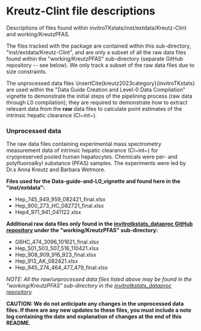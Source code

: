 # Kreutz-Clint file descriptions 

Descriptions of files found within invitroTKstats/inst/extdata/Kreutz-Clint and working/KreutzPFAS. 

The files tracked with the package are contained within this sub-directory, "inst/extdata/Kreutz-Clint", and are only a subset of all the raw data files found within the "working/KreutzPFAS" sub-directory (separate GitHub repository -- see below). We only track a subset of the raw data files due to size constraints. 

The unprocessed data files \insertCite{kreutz2023category}{invitroTKstats} are used within the "Data Guide Creation and Level-0 Data Compilation" vignette to demonstrate the initial steps of the pipelining process (raw data through L0 compilation); they are required to demonstrate how to extract relevant data from the **raw** data files to calculate point estimates of the intrinsic hepatic clearance (Cl~int~). 

### Unprocessed data 

The raw data files containing experimental mass spectrometry measurement data of intrinsic hepatic clearance (Cl~int~) for cryopreserved pooled human hepatocytes. Chemicals were per- and polyfluoroalkyl substance (PFAS) samples. The experiments were led by Dr.s Anna Kreutz and Barbara Wetmore.

**Files used for the Data-guide-and-L0_vignette and found here in the "inst/extdata":**

  * Hep_745_949_959_082421_final.xlsx
  * Hep_900_273_HC_082721_final.xlsx
  * Hep4_971_941_041122.xlsx
  
**Additional raw data files only found in the [invitrotkstats_dataproc GitHub repository](https://github.com/USEPA/invitrotkstats_dataproc) under the "working/KreutzPFAS" sub-directory:**

  * G6HC_474_3096_101621_final.xlsx
  * Hep_501_503_507_516_110421.xlsx
  * Hep_908_909_916_923_final.xlsx
  * Hep_913_AK_082421.xlsx
  * Hep_945_274_464_477_479_final.xlsx

*NOTE: All the raw/unprocessed data files listed above may be found in the "working/KreutzPFAS" sub-directory in the [invitrotkstats_dataproc repository](https://github.com/USEPA/invitrotkstats_dataproc).*

**CAUTION: We do not anticipate any changes in the unprocessed data files. If there are any new updates to these files, you must include a note log containing the date and explanation of changes at the end of this README.**